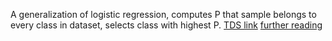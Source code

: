 A generalization of logistic regression, computes P that sample belongs to every class in dataset, selects class with highest P. 
[TDS link](https://towardsdatascience.com/softmax-function-simplified-714068bf8156)
[further reading](https://sebastianraschka.com/faq/docs/softmax_regression.html)
